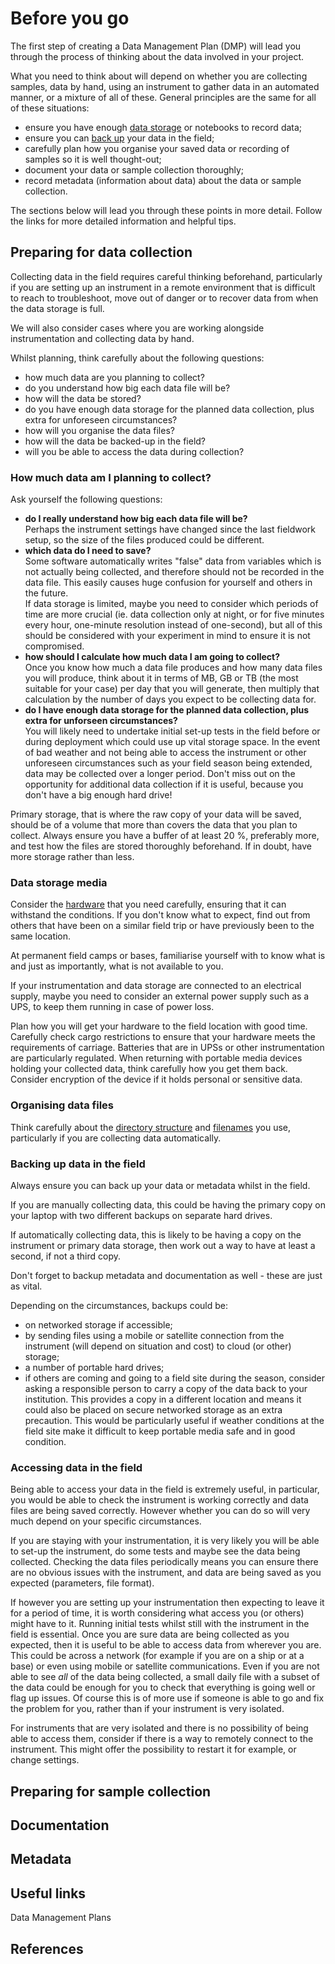 # Before you go #

The first step of creating a Data Management Plan (DMP) will lead you through the process of thinking about the data involved in your project.

What you need to think about will depend on whether you are collecting samples, data by hand, using an instrument to gather data in an automated manner, or a mixture of all of these. General principles are the same for all of these situations: 
* ensure you have enough [data storage](storing_data.md) or notebooks to record data;
* ensure you can [back up](backing_up_data.md) your data in the field;
* carefully plan how you organise your saved data or recording of samples so it is well thought-out;
* document your data or sample collection thoroughly;
* record metadata (information about data) about the data or sample collection. 

The sections below will lead you through these points in more detail. Follow the links for more detailed information and helpful tips.

## Preparing for data collection ##

Collecting data in the field requires careful thinking beforehand, particularly if you are setting up an instrument in a remote environment that is difficult to reach to troubleshoot, move out of danger or to recover data from when the data storage is full. 

We will also consider cases where you are working alongside instrumentation and collecting data by hand.

Whilst planning, think carefully about the following questions:

* how much data are you planning to collect?
* do you understand how big each data file will be?
* how will the data be stored?
* do you have enough data storage for the planned data collection, plus extra for unforeseen circumstances?
* how will you organise the data files?
* how will the data be backed-up in the field?
* will you be able to access the data during collection?

### How much data am I planning to collect? ###

Ask yourself the following questions: 
* **do I really understand how big each data file will be?**  
    Perhaps the instrument settings have changed since the last fieldwork setup, so the size of the files produced could be different.
* **which data do I need to save?**  
    Some software automatically writes "false" data from variables which is not actually being collected, and therefore should not be recorded in the data file. This easily causes huge confusion for yourself and others in the future.  
    If data storage is limited, maybe you need to consider which periods of time are more crucial (ie. data collection only at night, or for five minutes every hour, one-minute resolution instead of one-second), but all of this should be considered with your experiment in mind to ensure it is not compromised.
* **how should I calculate how much data I am going to collect?**  
    Once you know how much a data file produces and how many data files you will produce, think about it in terms of MB, GB or TB (the most suitable for your case) per day that you will generate, then multiply that calculation by the number of days you expect to be collecting data for.
* **do I have enough data storage for the planned data collection, plus extra for unforseen circumstances?**  
    You will likely need to undertake initial set-up tests in the field before or during deployment which could use up vital storage space. In the event of bad weather and not being able to access the instrument or other unforeseen circumstances such as your field season being extended, data may be collected over a longer period. Don't miss out on the opportunity for additional data collection if it is useful, because you don't have a big enough hard drive!

Primary storage, that is where the raw copy of your data will be saved, should be of a volume that more than covers the data that you plan to collect. Always ensure you have a buffer of at least 20 %, preferably more, and test how the files are stored thoroughly beforehand. If in doubt, have more storage rather than less.

### Data storage media ###

Consider the [hardware](storing_data.md) that you need carefully, ensuring that it can withstand the conditions. If you don't know what to expect, find out from others that have been on a similar field trip or have previously been to the same location. 

At permanent field camps or bases, familiarise yourself with to know what is and just as importantly, what is not available to you. 

If your instrumentation and data storage are connected to an electrical supply, maybe you need to consider an external power supply such as a UPS, to keep them running in case of power loss.

Plan how you will get your hardware to the field location with good time. Carefully check cargo restrictions to ensure that your hardware meets the requirements of carriage. Batteries that are in UPSs or other instrumentation are particularly regulated. When returning with portable media devices holding your collected data, think carefully how you get them back. Consider encryption of the device if it holds personal or sensitive data.

### Organising data files ###

Think carefully about the [directory structure](directory_structure.md) and [filenames](file_naming.md) you use, particularly if you are collecting data automatically. 

### Backing up data in the field ###

Always ensure you can back up your data or metadata whilst in the field.

If you are manually collecting data, this could be having the primary copy on your laptop with two different backups on separate hard drives. 

If automatically collecting data, this is likely to be having a copy on the instrument or primary data storage, then work out a way to have at least a second, if not a third copy.

Don't forget to backup metadata and documentation as well - these are just as vital.  

Depending on the circumstances, backups could be:
* on networked storage if accessible;
* by sending files using a mobile or satellite connection from the instrument (will depend on situation and cost) to cloud (or other) storage;
* a number of portable hard drives;
* if others are coming and going to a field site during the season, consider asking a responsible person to carry a copy of the data back to your institution. This provides a copy in a different location and means it could also be placed on secure networked storage as an extra precaution. This would be particularly useful if weather conditions at the field site make it difficult to keep portable media safe and in good condition.

### Accessing data in the field ###

Being able to access your data in the field is extremely useful, in particular, you would be able to check the instrument is working correctly and data files are being saved correctly. However whether you can do so will very much depend on your specific circumstances. 

If you are staying with your instrumentation, it is very likely you will be able to set-up the instrument, do some tests and maybe see the data being collected. Checking the data files periodically means you can ensure there are no obvious issues with the instrument, and data are being saved as you expected (parameters, file format).

If however you are setting up your instrumentation then expecting to leave it for a period of time, it is worth considering what access you (or others) might have to it. Running initial tests whilst still with the instrument in the field is essential. Once you are sure data are being collected as you expected, then it is useful to be able to access data from wherever you are. This could be across a network (for example if you are on a ship or at a base) or even using mobile or satellite communications. Even if you are not able to see *all* of the data being collected, a small daily file with a subset of the data could be enough for you to check that everything is going well or flag up issues. Of course this is of more use if someone is able to go and fix the problem for you, rather than if your instrument is very isolated. 

For instruments that are very isolated and there is no possibility of being able to access them, consider if there is a way to remotely connect to the instrument. This might offer the possibility to restart it for example, or change settings.    

## Preparing for sample collection ##

## Documentation ##

## Metadata ##


## Useful links ##

Data Management Plans

## References